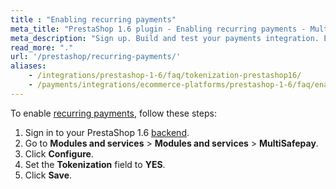 ```yaml
---
title : "Enabling recurring payments"
meta_title: "PrestaShop 1.6 plugin - Enabling recurring payments - MultiSafepay Docs"
meta_description: "Sign up. Build and test your payments integration. Explore our products and services. Use our API reference, SDKs, and wrappers. Get support."
read_more: "."
url: '/prestashop/recurring-payments/'
aliases: 
    - /integrations/prestashop-1-6/faq/tokenization-prestashop16/
    - /payments/integrations/ecommerce-platforms/prestashop-1-6/faq/enabling-tokenization/
---
```


To enable [recurring payments](/features/recurring-payments), follow these steps:

1. Sign in to your PrestaShop 1.6 [backend](/getting-started/glossary/#backend). 
2. Go to **Modules and services** > **Modules and services** > **MultiSafepay**.
3. Click **Configure**.
4. Set the **Tokenization** field to **YES**.
5. Click **Save**.


